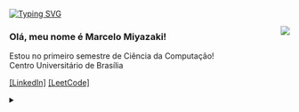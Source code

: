 [![Typing SVG](https://readme-typing-svg.demolab.com?font=Fira+Code&pause=1000&color=F7F7F7&width=435&lines=Seja+bem+vindo!;Sou+Marcelo+Miyazaki+%3A+%7D)](https://git.io/typing-svg)

<img align='right' src="https://github-readme-stats.vercel.app/api/top-langs/?username=marcelomiyazaki&theme=dark&card_width=500">


### Olá, meu nome é Marcelo Miyazaki!

<p>Estou no primeiro semestre de Ciência da Computação!<br/> Centro Universitário de Brasília</p>

[[LinkedIn]](https://www.linkedin.com/in/marcelo-henrique-miyazaki-5931b4365)
[[LeetCode]](https://leetcode.com/u/malcom02/)

<details>
<summary></summary>
  
\
Ache o meu tesouro!🕵️‍♂️
  
[[tesouro]](https://media.licdn.com/dms/image/v2/D4D22AQGzUbcSj3eUGw/feedshare-shrink_800/feedshare-shrink_800/0/1705501427322?e=2147483647&v=beta&t=z4VFCfqHKRwzrQq8V2430izawWn2t48LPDnFk2Z5L08)
[[tesouro]](https://media.licdn.com/dms/image/v2/D4D22AQGzUbcSj3eUGw/feedshare-shrink_800/feedshare-shrink_800/0/1705501427322?e=2147483647&v=beta&t=z4VFCfqHKRwzrQq8V2430izawWn2t48LPDnFk2Z5L08)
[[tesouro]](https://media.licdn.com/dms/image/v2/D4D22AQGzUbcSj3eUGw/feedshare-shrink_800/feedshare-shrink_800/0/1705501427322?e=2147483647&v=beta&t=z4VFCfqHKRwzrQq8V2430izawWn2t48LPDnFk2Z5L08)
[[tesouro]](https://media.licdn.com/dms/image/v2/D4D22AQGzUbcSj3eUGw/feedshare-shrink_800/feedshare-shrink_800/0/1705501427322?e=2147483647&v=beta&t=z4VFCfqHKRwzrQq8V2430izawWn2t48LPDnFk2Z5L08)
[[tesouro]](https://media.licdn.com/dms/image/v2/D4D22AQGzUbcSj3eUGw/feedshare-shrink_800/feedshare-shrink_800/0/1705501427322?e=2147483647&v=beta&t=z4VFCfqHKRwzrQq8V2430izawWn2t48LPDnFk2Z5L08)
[[tesouro]](https://media.licdn.com/dms/image/v2/D4D22AQGzUbcSj3eUGw/feedshare-shrink_800/feedshare-shrink_800/0/1705501427322?e=2147483647&v=beta&t=z4VFCfqHKRwzrQq8V2430izawWn2t48LPDnFk2Z5L08)
[[tesouro]](https://media.licdn.com/dms/image/v2/D4D22AQGzUbcSj3eUGw/feedshare-shrink_800/feedshare-shrink_800/0/1705501427322?e=2147483647&v=beta&t=z4VFCfqHKRwzrQq8V2430izawWn2t48LPDnFk2Z5L08)
[[tesouro]](https://media.licdn.com/dms/image/v2/D4D22AQGzUbcSj3eUGw/feedshare-shrink_800/feedshare-shrink_800/0/1705501427322?e=2147483647&v=beta&t=z4VFCfqHKRwzrQq8V2430izawWn2t48LPDnFk2Z5L08)

[[tesouro]](https://media.licdn.com/dms/image/v2/D4D22AQGzUbcSj3eUGw/feedshare-shrink_800/feedshare-shrink_800/0/1705501427322?e=2147483647&v=beta&t=z4VFCfqHKRwzrQq8V2430izawWn2t48LPDnFk2Z5L08)
[[tesouro]](https://drive.google.com/drive/folders/1TcuyiXhxRy-jzbdTyO1aFmeb2oGs44jE?usp=sharing)
[[tesouro]](https://media.licdn.com/dms/image/v2/D4D22AQGzUbcSj3eUGw/feedshare-shrink_800/feedshare-shrink_800/0/1705501427322?e=2147483647&v=beta&t=z4VFCfqHKRwzrQq8V2430izawWn2t48LPDnFk2Z5L08)
[[tesouro]](https://media.licdn.com/dms/image/v2/D4D22AQGzUbcSj3eUGw/feedshare-shrink_800/feedshare-shrink_800/0/1705501427322?e=2147483647&v=beta&t=z4VFCfqHKRwzrQq8V2430izawWn2t48LPDnFk2Z5L08)
[[tesouro]](https://media.licdn.com/dms/image/v2/D4D22AQGzUbcSj3eUGw/feedshare-shrink_800/feedshare-shrink_800/0/1705501427322?e=2147483647&v=beta&t=z4VFCfqHKRwzrQq8V2430izawWn2t48LPDnFk2Z5L08)
[[tesouro]](https://media.licdn.com/dms/image/v2/D4D22AQGzUbcSj3eUGw/feedshare-shrink_800/feedshare-shrink_800/0/1705501427322?e=2147483647&v=beta&t=z4VFCfqHKRwzrQq8V2430izawWn2t48LPDnFk2Z5L08)
[[tesouro]](https://media.licdn.com/dms/image/v2/D4D22AQGzUbcSj3eUGw/feedshare-shrink_800/feedshare-shrink_800/0/1705501427322?e=2147483647&v=beta&t=z4VFCfqHKRwzrQq8V2430izawWn2t48LPDnFk2Z5L08)
[[tesouro]](https://media.licdn.com/dms/image/v2/D4D22AQGzUbcSj3eUGw/feedshare-shrink_800/feedshare-shrink_800/0/1705501427322?e=2147483647&v=beta&t=z4VFCfqHKRwzrQq8V2430izawWn2t48LPDnFk2Z5L08)

[[tesouro]](https://media.licdn.com/dms/image/v2/D4D22AQGzUbcSj3eUGw/feedshare-shrink_800/feedshare-shrink_800/0/1705501427322?e=2147483647&v=beta&t=z4VFCfqHKRwzrQq8V2430izawWn2t48LPDnFk2Z5L08)
[[tesouro]](https://media.licdn.com/dms/image/v2/D4D22AQGzUbcSj3eUGw/feedshare-shrink_800/feedshare-shrink_800/0/1705501427322?e=2147483647&v=beta&t=z4VFCfqHKRwzrQq8V2430izawWn2t48LPDnFk2Z5L08)
[[tesouro]](https://media.licdn.com/dms/image/v2/D4D22AQGzUbcSj3eUGw/feedshare-shrink_800/feedshare-shrink_800/0/1705501427322?e=2147483647&v=beta&t=z4VFCfqHKRwzrQq8V2430izawWn2t48LPDnFk2Z5L08)
[[tesouro]](https://media.licdn.com/dms/image/v2/D4D22AQGzUbcSj3eUGw/feedshare-shrink_800/feedshare-shrink_800/0/1705501427322?e=2147483647&v=beta&t=z4VFCfqHKRwzrQq8V2430izawWn2t48LPDnFk2Z5L08)
[[tesouro]](https://media.licdn.com/dms/image/v2/D4D22AQGzUbcSj3eUGw/feedshare-shrink_800/feedshare-shrink_800/0/1705501427322?e=2147483647&v=beta&t=z4VFCfqHKRwzrQq8V2430izawWn2t48LPDnFk2Z5L08)
[[tesouro]](https://media.licdn.com/dms/image/v2/D4D22AQGzUbcSj3eUGw/feedshare-shrink_800/feedshare-shrink_800/0/1705501427322?e=2147483647&v=beta&t=z4VFCfqHKRwzrQq8V2430izawWn2t48LPDnFk2Z5L08)
[[tesouro]](https://media.licdn.com/dms/image/v2/D4D22AQGzUbcSj3eUGw/feedshare-shrink_800/feedshare-shrink_800/0/1705501427322?e=2147483647&v=beta&t=z4VFCfqHKRwzrQq8V2430izawWn2t48LPDnFk2Z5L08)
[[tesouro]](https://media.licdn.com/dms/image/v2/D4D22AQGzUbcSj3eUGw/feedshare-shrink_800/feedshare-shrink_800/0/1705501427322?e=2147483647&v=beta&t=z4VFCfqHKRwzrQq8V2430izawWn2t48LPDnFk2Z5L08)

[[tesouro]](https://media.licdn.com/dms/image/v2/D4D22AQGzUbcSj3eUGw/feedshare-shrink_800/feedshare-shrink_800/0/1705501427322?e=2147483647&v=beta&t=z4VFCfqHKRwzrQq8V2430izawWn2t48LPDnFk2Z5L08)
[[tesouro]](https://media.licdn.com/dms/image/v2/D4D22AQGzUbcSj3eUGw/feedshare-shrink_800/feedshare-shrink_800/0/1705501427322?e=2147483647&v=beta&t=z4VFCfqHKRwzrQq8V2430izawWn2t48LPDnFk2Z5L08)
[[tesouro]](https://media.licdn.com/dms/image/v2/D4D22AQGzUbcSj3eUGw/feedshare-shrink_800/feedshare-shrink_800/0/1705501427322?e=2147483647&v=beta&t=z4VFCfqHKRwzrQq8V2430izawWn2t48LPDnFk2Z5L08)
[[tesouro]](https://media.licdn.com/dms/image/v2/D4D22AQGzUbcSj3eUGw/feedshare-shrink_800/feedshare-shrink_800/0/1705501427322?e=2147483647&v=beta&t=z4VFCfqHKRwzrQq8V2430izawWn2t48LPDnFk2Z5L08)
[[tesouro]](https://media.licdn.com/dms/image/v2/D4D22AQGzUbcSj3eUGw/feedshare-shrink_800/feedshare-shrink_800/0/1705501427322?e=2147483647&v=beta&t=z4VFCfqHKRwzrQq8V2430izawWn2t48LPDnFk2Z5L08)
[[tesouro]](https://media.licdn.com/dms/image/v2/D4D22AQGzUbcSj3eUGw/feedshare-shrink_800/feedshare-shrink_800/0/1705501427322?e=2147483647&v=beta&t=z4VFCfqHKRwzrQq8V2430izawWn2t48LPDnFk2Z5L08)
[[tesouro]](https://media.licdn.com/dms/image/v2/D4D22AQGzUbcSj3eUGw/feedshare-shrink_800/feedshare-shrink_800/0/1705501427322?e=2147483647&v=beta&t=z4VFCfqHKRwzrQq8V2430izawWn2t48LPDnFk2Z5L08)
[[tesouro]](https://youtube.com/playlist?list=PLawVRAesvFAhdp5F5dBdQ64YDpXci5qJE&si=NMC1f8RF1DPPbOFk)

[[tesouro]](https://media.licdn.com/dms/image/v2/D4D22AQGzUbcSj3eUGw/feedshare-shrink_800/feedshare-shrink_800/0/1705501427322?e=2147483647&v=beta&t=z4VFCfqHKRwzrQq8V2430izawWn2t48LPDnFk2Z5L08)
[[tesouro]](https://media.licdn.com/dms/image/v2/D4D22AQGzUbcSj3eUGw/feedshare-shrink_800/feedshare-shrink_800/0/1705501427322?e=2147483647&v=beta&t=z4VFCfqHKRwzrQq8V2430izawWn2t48LPDnFk2Z5L08)
[[tesouro]](https://media.licdn.com/dms/image/v2/D4D22AQGzUbcSj3eUGw/feedshare-shrink_800/feedshare-shrink_800/0/1705501427322?e=2147483647&v=beta&t=z4VFCfqHKRwzrQq8V2430izawWn2t48LPDnFk2Z5L08)
[[tesouro]](https://media.licdn.com/dms/image/v2/D4D22AQGzUbcSj3eUGw/feedshare-shrink_800/feedshare-shrink_800/0/1705501427322?e=2147483647&v=beta&t=z4VFCfqHKRwzrQq8V2430izawWn2t48LPDnFk2Z5L08)
[[tesouro]](https://media.licdn.com/dms/image/v2/D4D22AQGzUbcSj3eUGw/feedshare-shrink_800/feedshare-shrink_800/0/1705501427322?e=2147483647&v=beta&t=z4VFCfqHKRwzrQq8V2430izawWn2t48LPDnFk2Z5L08)
[[tesouro]](https://media.licdn.com/dms/image/v2/D4D22AQGzUbcSj3eUGw/feedshare-shrink_800/feedshare-shrink_800/0/1705501427322?e=2147483647&v=beta&t=z4VFCfqHKRwzrQq8V2430izawWn2t48LPDnFk2Z5L08)
[[tesouro]](https://media.licdn.com/dms/image/v2/D4D22AQGzUbcSj3eUGw/feedshare-shrink_800/feedshare-shrink_800/0/1705501427322?e=2147483647&v=beta&t=z4VFCfqHKRwzrQq8V2430izawWn2t48LPDnFk2Z5L08)
[[tesouro]](https://media.licdn.com/dms/image/v2/D4D22AQGzUbcSj3eUGw/feedshare-shrink_800/feedshare-shrink_800/0/1705501427322?e=2147483647&v=beta&t=z4VFCfqHKRwzrQq8V2430izawWn2t48LPDnFk2Z5L08)

</details>
